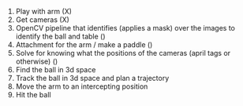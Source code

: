 1) Play with arm (X)
2) Get cameras (X)
3) OpenCV pipeline that identifies (applies a mask) over the images to identify the ball and table ()
4) Attachment for the arm / make a paddle ()
5) Solve for knowing what the positions of the cameras (april tags or otherwise) ()
6) Find the ball in 3d space
7) Track the ball in 3d space and plan a trajectory 
8) Move the arm to an intercepting position
9) Hit the ball
